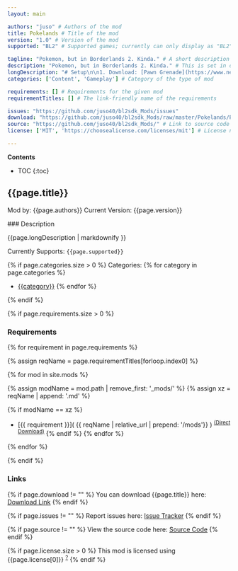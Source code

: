 ```yaml
---
layout: main

authors: "juso" # Authors of the mod
title: Pokelands # Title of the mod
version: "1.0" # Version of the mod
supported: "BL2" # Supported games; currently can only display as "BL2", "BL2 + TPS", or "TPS"

tagline: "Pokemon, but in Borderlands 2. Kinda." # A short description of the mod itself.
description: "Pokemon, but in Borderlands 2. Kinda." # This is set in order to keep the SEO proper
longDescription: "# Setup\n\n1. Download: [Pawn Grenade](https://www.nexusmods.com/borderlands2/mods/234)  \n2. Add the ``Pokelands.blcm`` to the ``PawnGrenade.blcm`` using BLCMM and let it overwrite anything it wants.  \n2b. Tick the ``Offline`` box in BLCMM to change the Hotfix method. For me the normal online one didn't work when tested.  \n2c. Save the changes, you may now close BLCMM.\n3. Add the ``Nasty Suprise`` to your characters inventory, preferably with a low fuse.\n4. In Game, first ``exec PawnGrenade.blcm``, then enable the Pokelands SDK mod.\n5. Thats it.\n![yt](https://www.youtube.com/watch?v=r1H_Z9LRDUU&amp;t)" # Description of what the mod can do
categories: ['Content', 'Gameplay'] # Category of the type of mod

requirements: [] # Requirements for the given mod
requirementTitles: [] # The link-friendly name of the requirements

issues: "https://github.com/juso40/bl2sdk_Mods/issues"
download: "https://github.com/juso40/bl2sdk_Mods/raw/master/Pokelands/Pokelands.zip"
source: "https://github.com/juso40/bl2sdk_Mods/" # Link to source code
license: ['MIT', 'https://choosealicense.com/licenses/mit'] # License name, link about the license from https://choosealicense.com/

---
```

**Contents**
* TOC
{:toc}

## {{page.title}}

Mod by: {{page.authors}}
Current Version: {{page.version}}

<p></p>
### Description

{{page.longDescription | markdownify }}

Currently Supports: `{{page.supported}}`

{% if page.categories.size > 0 %}
Categories:
{% for category in page.categories %}
  * [{{category}}](/types/{{category}})
{% endfor %}
<p></p>
{% endif %}

{% if page.requirements.size > 0 %}
### Requirements

{% for requirement in page.requirements %}

{% assign reqName = page.requirementTitles[forloop.index0] %}

{% for mod in site.mods %}

{% assign modName = mod.path | remove_first: '_mods/' %}
{% assign xz = reqName | append: '.md' %}

{% if modName == xz %}
* [{{ requirement }}]( {{ reqName | relative_url | prepend: '/mods'}} ) <sup>[(Direct Download)]({{mod.download}})</sup>
{% endif %}
{% endfor %}

{% endfor %}
<p></p>
{% endif %}

### Links

{% if page.download != "" %}
You can download {{page.title}} here: [Download Link]({{page.download}})
{% endif %}

{% if page.issues != "" %}
Report issues here: [Issue Tracker]({{page.issues}})
{% endif %}

{% if page.source != "" %}
View the source code here: [Source Code]({{page.source}})
{% endif %}

{% if page.license.size > 0 %}
This mod is licensed using {{page.license[0]}} <sup>[?]({{page.license[1]}})</sup>
{% endif %}
